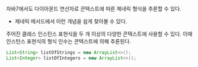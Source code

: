 자바7에서도 다이아몬드 연산자로 콘텍스트에 따른 제네릭 형식을 추론할 수 있다.
- 제네릭 메서드에서 이런 개념을 쉽게 찾아볼 수 있다.

주어진 클래스 인스턴스 표현식을 두 개 이상의 다양한 콘텍스트에 사용할 수 있다.
이때 인스턴스 표현식의 형식 인수는 콘텍스트에 의해 추론된다.

```java
List<String> listOfStrings = new ArrayList<>();
List<Integer> listOfIntegers = new ArrayList<>();
```
